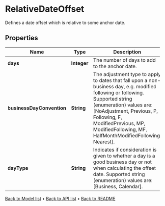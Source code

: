 

# RelativeDateOffset

Defines a date offset which is relative to some anchor date.

## Properties

| Name | Type | Description | Notes |
|------------ | ------------- | ------------- | -------------|
|**days** | **Integer** | The number of days to add to the anchor date. |  |
|**businessDayConvention** | **String** | The adjustment type to apply to dates that fall upon a non-business day, e.g. modified following or following.    Supported string (enumeration) values are: [NoAdjustment, Previous, P, Following, F, ModifiedPrevious, MP, ModifiedFollowing, MF, HalfMonthModifiedFollowing, Nearest]. |  |
|**dayType** | **String** | Indicates if consideration is given to whether a day is a good business day or not when calculating the offset date.    Supported string (enumeration) values are: [Business, Calendar]. |  [optional] |



[Back to Model list](../README.md#documentation-for-models) &#8226; [Back to API list](../README.md#documentation-for-api-endpoints) &#8226; [Back to README](../README.md)


